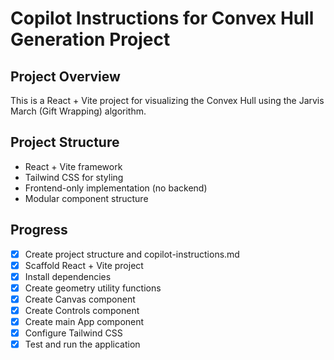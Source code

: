 # Copilot Instructions for Convex Hull Generation Project

## Project Overview

This is a React + Vite project for visualizing the Convex Hull using the Jarvis March (Gift Wrapping) algorithm.

## Project Structure

- React + Vite framework
- Tailwind CSS for styling
- Frontend-only implementation (no backend)
- Modular component structure

## Progress

- [x] Create project structure and copilot-instructions.md
- [x] Scaffold React + Vite project
- [x] Install dependencies
- [x] Create geometry utility functions
- [x] Create Canvas component
- [x] Create Controls component
- [x] Create main App component
- [x] Configure Tailwind CSS
- [x] Test and run the application
